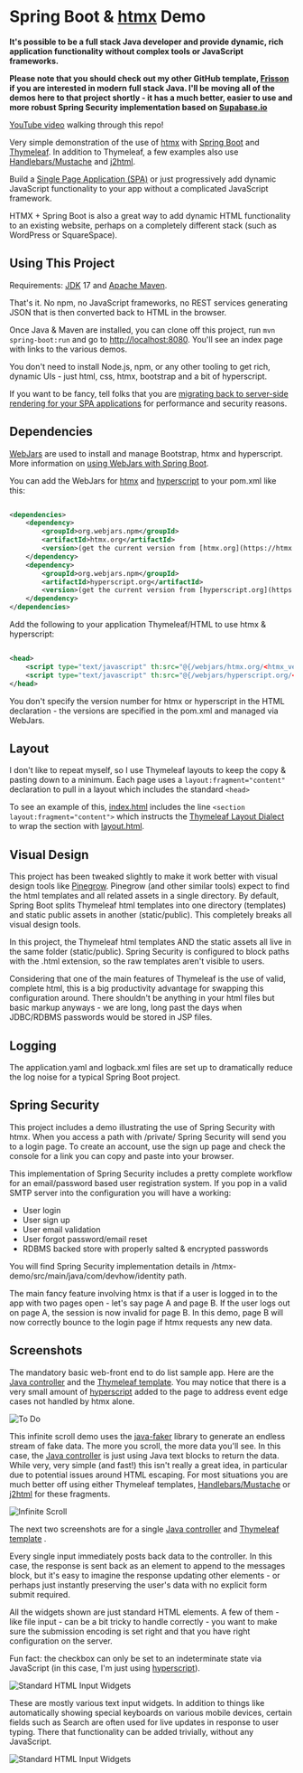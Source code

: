 # Spring Boot & [htmx](https://htmx.org/) Demo

**It's possible to be a full stack Java developer and provide dynamic, rich application functionality without complex
tools or JavaScript frameworks.**

**Please note that you should check out my other GitHub template, [Frisson](https://github.com/ChangeNode/frisson) if you are interested
in modern full stack Java. I'll be moving all of the demos here to that project shortly - it has a much better, easier to
use and more robust Spring Security implementation based on [Supabase.io](https://supabase.io/)**

[YouTube video](https://youtu.be/38WAVRfxPxI) walking through this repo!

Very simple demonstration of the use of [htmx](https://htmx.org)
with [Spring Boot](https://spring.io/projects/spring-boot)
and [Thymeleaf](https://www.thymeleaf.org). In addition to Thymeleaf, a few examples also use
[Handlebars/Mustache](https://github.com/jknack/handlebars.java) and [j2html](https://j2html.com/).

Build a [Single Page Application (SPA)](https://en.wikipedia.org/wiki/Single-page_application) or just progressively add
dynamic JavaScript functionality to your app without a complicated JavaScript framework.

HTMX + Spring Boot is also a great way to add dynamic HTML functionality to an existing website, perhaps on a completely
different stack (such as WordPress or SquareSpace).

## Using This Project

Requirements: [JDK](https://adoptopenjdk.net/?variant=openjdk17) 17 and [Apache Maven](https://maven.apache.org/).

That's it. No npm, no JavaScript frameworks, no REST services generating JSON that is then converted back to HTML in the
browser.

Once Java & Maven are installed, you can clone off this project, run `mvn spring-boot:run`
and go to [http://localhost:8080](http://localhost:8080). You'll see an index page with links to the various demos.

You don't need to install Node.js, npm, or any other tooling to get rich, dynamic UIs - just html, css, htmx, bootstrap
and a bit of hyperscript.

If you want to be fancy, tell folks that you
are [migrating back to server-side rendering for your SPA applications](https://blog.asayer.io/server-side-rendering-ssr-with-react)
for performance and security reasons.

## Dependencies

[WebJars](https://www.webjars.org) are used to install and manage Bootstrap, htmx and hyperscript. More information
on [using WebJars with Spring Boot](https://www.webjars.org/documentation#springboot).

You can add the WebJars for [htmx](https://htmx.org/) and [hyperscript](https://hyperscript.org/) to your pom.xml like
this:

```xml

<dependencies>
    <dependency>
        <groupId>org.webjars.npm</groupId>
        <artifactId>htmx.org</artifactId>
        <version>(get the current version from [htmx.org](https://htmx.org))</version>
    </dependency>
    <dependency>
        <groupId>org.webjars.npm</groupId>
        <artifactId>hyperscript.org</artifactId>
        <version>(get the current version from [hyperscript.org](https://hyperscript.org))</version>
    </dependency>
</dependencies>
```

Add the following to your application Thymeleaf/HTML to use htmx & hyperscript:

```xml

<head>
    <script type="text/javascript" th:src="@{/webjars/htmx.org/<htmx_version_number>/dist/htmx.min.js}"></script>
    <script type="text/javascript" th:src="@{/webjars/hyperscript.org/<hyperscript_version_number>/dist/_hyperscript.js}"></script>
</head>
```

You don't specify the version number for htmx or hyperscript in the HTML declaration - the versions are specified in the
pom.xml and managed via WebJars.

## Layout

I don't like to repeat myself, so I use Thymeleaf layouts to keep the copy & pasting down to a minimum. Each page uses
a `layout:fragment="content"` declaration to pull in a layout which includes the standard `<head>`

To see an example of
this, [index.html](https://github.com/wiverson/htmx-demo/blob/master/src/main/resources/templates/index.html)
includes the line `<section layout:fragment="content">` which instructs the
[Thymeleaf Layout Dialect](https://github.com/ultraq/thymeleaf-layout-dialect) to wrap the section with
[layout.html](https://github.com/wiverson/htmx-demo/blob/master/src/main/resources/templates/layout.html).

## Visual Design

This project has been tweaked slightly to make it work better with visual design tools
like [Pinegrow](https://pinegrow.com/). Pinegrow (and other similar tools) expect to find the html templates and all
related assets in a single directory. By default, Spring Boot splits Thymeleaf html templates into one directory
(templates) and static public assets in another (static/public). This completely breaks all visual design tools.

In this project, the Thymeleaf html templates AND the static assets all live in the same folder (static/public). Spring
Security is configured to block paths with the .html extension, so the raw templates aren't visible to users.

Considering that one of the main features of Thymeleaf is the use of valid, complete html, this is a big productivity
advantage for swapping this configuration around. There shouldn't be anything in your html files but basic markup
anyways - we are long, long past the days when JDBC/RDBMS passwords would be stored in JSP files.

## Logging

The application.yaml and logback.xml files are set up to dramatically reduce the log noise for a typical Spring Boot
project.

## Spring Security

This project includes a demo illustrating the use of Spring Security with htmx. When you access a path with /private/
Spring Security will send you to a login page. To create an account, use the sign up page and check the console for a
link you can copy and paste into your browser.

This implementation of Spring Security includes a pretty complete workflow for an email/password based user registration
system. If you pop in a valid SMTP server into the configuration you will have a working:

- User login
- User sign up
- User email validation
- User forgot password/email reset
- RDBMS backed store with properly salted & encrypted passwords

You will find Spring Security implementation details in /htmx-demo/src/main/java/com/devhow/identity path.

The main fancy feature involving htmx is that if a user is logged in to the app with two pages open - let's say page A
and page B. If the user logs out on page A, the session is now invalid for page B. In this demo, page B will now
correctly bounce to the login page if htmx requests any new data.

## Screenshots

The mandatory basic web-front end to do list sample app. Here are the
[Java controller](https://github.com/wiverson/htmx-demo/blob/master/src/main/java/com/devhow/htmxdemo/demo/ToDoList.java)
and the [Thymeleaf template](https://github.com/wiverson/htmx-demo/blob/master/src/main/resources/templates/todo.html).
You may notice that there is a very small amount of [hyperscript](https://hyperscript.org) added to the page to address
event edge cases not handled by htmx alone.

![To Do](/www/images/todo.png)

This infinite scroll demo uses the [java-faker](https://github.com/DiUS/java-faker) library to generate an endless
stream of fake data. The more you scroll, the more data you'll see. In this case, the
[Java controller](https://github.com/wiverson/htmx-demo/blob/master/src/main/java/com/devhow/htmxdemo/demo/InfiniteScroll.java)
is just using Java text blocks to return the data. While very, very simple (and fast!) this isn't really a great idea,
in particular due to potential issues around HTML escaping. For most situations you are much better off using either
Thymeleaf templates, [Handlebars/Mustache](https://github.com/jknack/handlebars.java) or [j2html](https://j2html.com/)
for these fragments.

![Infinite Scroll](/www/images/infinite-scroll.png)

The next two screenshots are for a single
[Java controller](https://github.com/wiverson/htmx-demo/blob/master/src/main/java/com/devhow/htmxdemo/demo/InputCatalog.java)
and [Thymeleaf template](https://github.com/wiverson/htmx-demo/blob/master/src/main/resources/templates/input-catalog.html)
.

Every single input immediately posts back data to the controller. In this case, the response is sent back as an element
to append to the messages block, but it's easy to imagine the response updating other elements - or perhaps just
instantly preserving the user's data with no explicit form submit required.

All the widgets shown are just standard HTML elements. A few of them - like file input - can be a bit tricky to handle
correctly - you want to make sure the submission encoding is set right and that you have right configuration on the
server.

Fun fact: the checkbox can only be set to an indeterminate state via JavaScript (in this case, I'm just
using [hyperscript](https://hyperscript.org)).

![Standard HTML Input Widgets](/www/images/input-widgets-1.png)

These are mostly various text input widgets. In addition to things like automatically showing special keyboards on
various mobile devices, certain fields such as Search are often used for live updates in response to user typing. There
that functionality can be added trivially, without any JavaScript.

![Standard HTML Input Widgets](/www/images/input-widgets-2.png)
